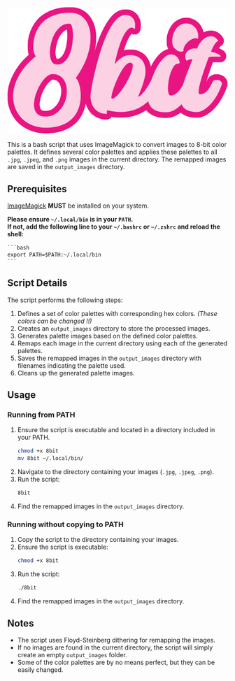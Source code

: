 ![alt text](8bit.png "8bit")

This is a bash script that uses ImageMagick to convert images to 8-bit color palettes. It defines several color palettes and applies these palettes to all `.jpg`, `.jpeg`, and `.png` images in the current directory. The remapped images are saved in the `output_images` directory.

## Prerequisites

[ImageMagick](https://imagemagick.org) **MUST** be installed on your system.  

**Please ensure `~/.local/bin` is in your `PATH`.  
If not, add the following line to your `~/.bashrc` or `~/.zshrc` and reload the shell:**  

    ```bash
    export PATH=$PATH:~/.local/bin
    ```

## Script Details

The script performs the following steps:

1. Defines a set of color palettes with corresponding hex colors. *(These colors can be changed !!)*
2. Creates an `output_images` directory to store the processed images.
3. Generates palette images based on the defined color palettes.
4. Remaps each image in the current directory using each of the generated palettes.
5. Saves the remapped images in the `output_images` directory with filenames indicating the palette used.
6. Cleans up the generated palette images.


## Usage

### Running from PATH

1. Ensure the script is executable and located in a directory included in your PATH.
    ```bash
    chmod +x 8bit
    mv 8bit ~/.local/bin/
    ```
2. Navigate to the directory containing your images (`.jpg`, `.jpeg`, `.png`).
3. Run the script:
    ```bash
    8bit
    ```
4. Find the remapped images in the `output_images` directory.

### Running without copying to PATH

1. Copy the script to the directory containing your images.
2. Ensure the script is executable:
    ```bash
    chmod +x 8bit
    ```
3. Run the script:
    ```bash
    ./8bit
    ```
4. Find the remapped images in the `output_images` directory.


## Notes

- The script uses Floyd-Steinberg dithering for remapping the images.
- If no images are found in the current directory, the script will simply create an empty `output_images` folder.
- Some of the color palettes are by no means perfect, but they can be easily changed.
